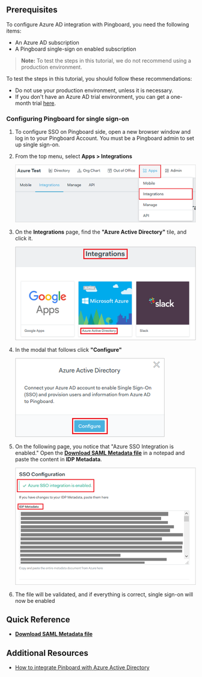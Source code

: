 ## Prerequisites

To configure Azure AD integration with Pingboard, you need the following items:

- An Azure AD subscription
- A Pingboard single-sign on enabled subscription

> **Note:**
> To test the steps in this tutorial, we do not recommend using a production environment.

To test the steps in this tutorial, you should follow these recommendations:

- Do not use your production environment, unless it is necessary.
- If you don't have an Azure AD trial environment, you can get a one-month trial [here](https://azure.microsoft.com/pricing/free-trial/).

### Configuring Pingboard for single sign-on

1. To configure SSO on Pingboard side, open a new browser window and log in to your Pingboard Account. You must be a Pingboard admin to set up single sign-on.

2. From the top menu, select **Apps > Integrations**

	![Configure Single Sign-On](./media/Pingboard_integration.png)

3.	On the **Integrations** page, find the **"Azure Active Directory"** tile, and click it.

	![Configure Single Sign-On](./media/Pingboard_aad.png)

4. In the modal that follows click **"Configure"**

	![Configure Single Sign-On](./media/Pingboard_configure.png)

5. On the following page, you notice that "Azure SSO Integration is enabled." Open the **[Download SAML Metadata file](%metadata:metadataDownloadUrl%)** in a notepad and paste the content in **IDP Metadata**.

	![Configure Single Sign-On](./media/Pingboard_sso_configure.png)

6. The file will be validated, and if everything is correct, single sign-on will now be enabled


## Quick Reference

* **[Download SAML Metadata file](%metadata:metadataDownloadUrl%)**

## Additional Resources

* [How to integrate Pinboard with Azure Active Directory](active-directory-saas-pingboard-tutorial.md)

